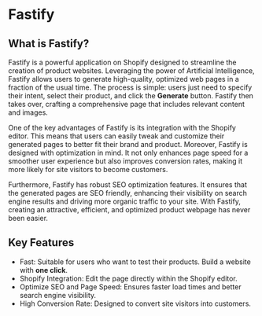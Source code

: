# Fastify

## What is Fastify?

Fastify is a powerful application on Shopify designed to streamline the creation of product websites. Leveraging the power of Artificial Intelligence, Fastify allows users to generate high-quality, optimized web pages in a fraction of the usual time. The process is simple: users just need to specify their intent, select their product, and click the <b>Generate</b> button. Fastify then takes over, crafting a comprehensive page that includes relevant content and images.

One of the key advantages of Fastify is its integration with the Shopify editor. This means that users can easily tweak and customize their generated pages to better fit their brand and product. Moreover, Fastify is designed with optimization in mind. It not only enhances page speed for a smoother user experience but also improves conversion rates, making it more likely for site visitors to become customers.

Furthermore, Fastify has robust SEO optimization features. It ensures that the generated pages are SEO friendly, enhancing their visibility on search engine results and driving more organic traffic to your site. With Fastify, creating an attractive, efficient, and optimized product webpage has never been easier.

## Key Features

- Fast: Suitable for users who want to test their products. Build a website with <b>one click</b>.
- Shopify Integration: Edit the page directly within the Shopify editor.
- Optimize SEO and Page Speed: Ensures faster load times and better search engine visibility.
- High Conversion Rate: Designed to convert site visitors into customers.
